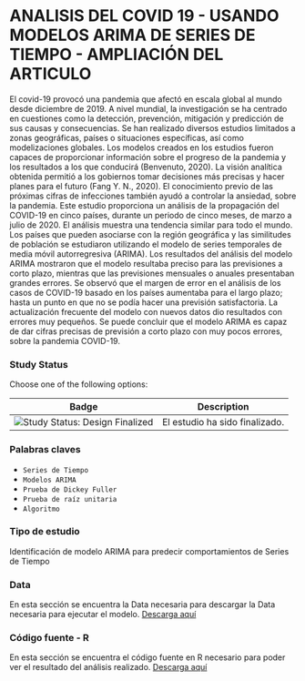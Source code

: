 ANALISIS DEL COVID 19 - USANDO MODELOS ARIMA DE SERIES DE TIEMPO - AMPLIACIÓN DEL ARTICULO
=================

El covid-19 provocó una pandemia que afectó en escala global al mundo desde diciembre de 2019. A nivel mundial, la investigación se ha centrado en cuestiones como la detección, prevención, mitigación y predicción de sus causas y consecuencias. Se han realizado diversos estudios limitados a zonas geográficas, países o situaciones específicas, así como modelizaciones globales. Los modelos creados en los estudios fueron capaces de proporcionar información sobre el progreso de la pandemia y los resultados a los que conducirá (Benvenuto, 2020). La visión analítica obtenida permitió a los gobiernos tomar decisiones más precisas y hacer planes para el futuro (Fang Y. N., 2020). El conocimiento previo de las próximas cifras de infecciones también ayudó a controlar la ansiedad, sobre la pandemia. Este estudio proporciona un análisis de la propagación del COVID-19 en cinco países, durante un periodo de cinco meses, de marzo a julio de 2020. El análisis muestra una tendencia similar para todo el mundo. Los países que pueden asociarse con la región geográfica y las similitudes de población se estudiaron utilizando el modelo de series temporales de media móvil autorregresiva (ARIMA). Los resultados del análisis del modelo ARIMA mostraron que el modelo resultaba preciso para las previsiones a corto plazo, mientras que las previsiones mensuales o anuales presentaban grandes errores. Se observó que el margen de error en el análisis de los casos de COVID-19 basado en los países aumentaba para el largo plazo; hasta un punto en que no se podía hacer una previsión satisfactoria. La actualización frecuente del modelo con nuevos datos dio resultados con errores muy pequeños. Se puede concluir que el modelo ARIMA es capaz de dar cifras precisas de previsión a corto plazo con muy pocos errores, sobre la pandemia COVID-19.

### Study Status

Choose one of the following options:

| Badge             | Description                          |
| ----------------- | ------------------------------------ |
| <img src="https://img.shields.io/badge/Study%20Status-Design%20Finalized-brightgreen.svg" alt="Study Status: Design Finalized"> | El estudio ha sido finalizado. | 

### Palabras claves

- `Series de Tiempo`
- `Modelos ARIMA`
- `Prueba de Dickey Fuller`
- `Prueba de raíz unitaria`
- `Algoritmo`

### Tipo de estudio

Identificación de modelo ARIMA para predecir comportamientos de Series de Tiempo

### Data

En esta sección se encuentra la Data necesaria para descargar la Data necesaria para ejecutar el modelo. 
[Descarga aquí](time_series_covid19_global_JHH.csv)

### Código fuente - R

En esta sección se encuentra el código fuente en R necesario para poder ver el resultado del análisis realizado. 
[Descarga aquí](AnalisisCovid19_ModeloSeriesTiempo_Arima_Ampliacion.md)
